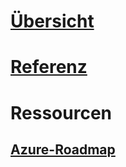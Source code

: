 # [Übersicht](index.md)
# [Referenz](http://docs.microsoft.com/dotnet/api/?term=Microsoft.Azure)
# Ressourcen
## [Azure-Roadmap](https://azure.microsoft.com/roadmap/)

